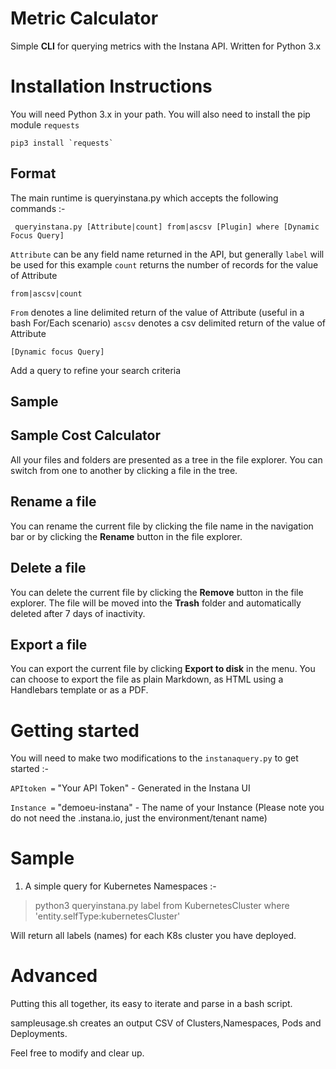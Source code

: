﻿# Metric Calculator

Simple **CLI** for querying metrics with the Instana API. Written for Python 3.x

# Installation Instructions

You will need Python 3.x in your path.
You will also need to install the pip module `requests`

    pip3 install `requests`

## Format 
The main runtime is queryinstana.py which accepts the following commands :-
 

     queryinstana.py [Attribute|count] from|ascsv [Plugin] where [Dynamic Focus Query]

`Attribute` can be any field name returned in the API, but generally `label` will be used for this example
`count` returns the number of records for the value of Attribute


    from|ascsv|count


`From` denotes a line delimited return  of the value of Attribute (useful in a bash For/Each scenario) 
`ascsv` denotes a csv delimited return of the value of Attribute



    [Dynamic focus Query]

Add a query to refine your search criteria



## Sample



## Sample Cost Calculator

All your files and folders are presented as a tree in the file explorer. You can switch from one to another by clicking a file in the tree.

## Rename a file

You can rename the current file by clicking the file name in the navigation bar or by clicking the **Rename** button in the file explorer.

## Delete a file

You can delete the current file by clicking the **Remove** button in the file explorer. The file will be moved into the **Trash** folder and automatically deleted after 7 days of inactivity.

## Export a file

You can export the current file by clicking **Export to disk** in the menu. You can choose to export the file as plain Markdown, as HTML using a Handlebars template or as a PDF.


# Getting started

You will need to make two modifications to the `instanaquery.py` to get started :-

`APItoken =` "Your API Token" - Generated in the Instana UI

`Instance =` "demoeu-instana" - The name of your Instance (Please note you do not need the .instana.io, just the environment/tenant name)



# Sample

1. A simple query for Kubernetes Namespaces :-

> python3 queryinstana.py label from KubernetesCluster where
> 'entity.selfType:kubernetesCluster'

Will return all labels (names) for each K8s cluster you have deployed.


# Advanced
Putting this all together, its easy to iterate and parse in a bash script.

sampleusage.sh creates an output CSV of Clusters,Namespaces, Pods and Deployments.





Feel free to modify and clear up.






